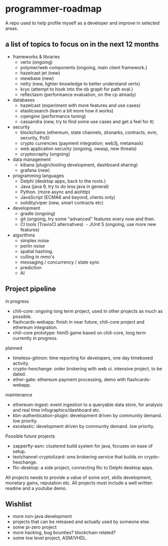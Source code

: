 # programmer-roadmap
A repo used to help profile myself as a developer and improve in selected areas. 

## a list of topics to focus on in the next 12 months
- frameworks & libraries
  - vertx (ongoing)
  - polymer/web components (ongoing, main client framework.)
  - hazelcast jet (new)
  - mewbase (new)
  - netty (new, lighter knowledge to better understand vertx)
  - kryo (attempt to hook into the ob graph for path eval.)
  - reflectasm (performance evaluation, on the cp already)
- databases
  - hazelcast (experiment with more features and use cases)
  - elasticsearch (learn a bit more how it works)
  - cqengine (performance tuning)
  - cassandra (new, try to find some use cases and get a feel for it)
- security
  - blockchains (ethereum, state channels, zksnarks, contracts, evm, security, PoS)
  - crypto currencies (payment integration; web3j, metamask)
  - web application security (ongoing, owasp, new threats)
  - cryptocraphy (ongoing)
- data management
  - kibana (plugin/tooling development, dashboard sharing)
  - grafana (new)
- programming languages
  - Delphi (desktop apps, back to the roots.)
  - Java (java 9, try to do less java in general)
  - Python. (more async and aiohttp)
  - JavaScript (ECMA6 and beyond, clients only)
  - solidity/viper (new, smart contracts etc)
- development
  - gradle (ongoing)
  - git (ongoing, try some "advanced" features every now and then.
  - CI tools (TravisCI alternatives)
  - JUnit 5 (ongoing, use more new features)
- algorithms
  - simplex noise
  - perlin noise
  - spatial hashing.
  - culling in mmo's
  - messaging / concurrency / state sync
  - prediction
  - AI
 
## Project pipeline
in progress
- chili-core: ongoing long term project, used in other projects as much as possible.
- flashcards-webapp: finish in near future, chili-core project and ethereum integration.
- chili-core prototype: html5 game based on chili-core, long term currently in progress.

planned
- timeless-gitmon: time reporting for developers, one day timeboxed activity.
- crypto-hexchange: order brokering with web ui. intensive project, to be dated.
- ether-gate: ethereum payment processing, demo with flashcards-webapp.

maintenance
- ethereum-ingest: event ingestion to a queryable data store, for analysis and real time infographics/dashboard etc.
- kbn-authentication-plugin: development driven by community demand. low priority.
- excelastic: development driven by community demand. low priority.

Possible future projects
- zapperfly-asm: clustered build system for java, focuses on ease of setup.
- textchannel-cryptolizard: sms brokering service that builds on crypto-hexchange.
- flic-desktop: a side project, connecting flic to Delphi desktop apps.

All projects needs to provide a value of some sort, skills development, monetary gains, reputation etc.
All projects must include a well written readme and a youtube demo.

## Wishlist
- more non-java development
- projects that can be released and actually used by someone else.
- some pi-zero project
- more hacking, bug bounties? blockchain related?
- some low level project, ASM/VHDL.
